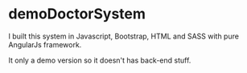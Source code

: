 # demoDoctorSystem

I built this system in Javascript, Bootstrap, HTML and SASS with pure AngularJs framework.

It only a demo version so it doesn't has back-end stuff.
